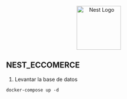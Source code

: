 <p align="center">
  <a href="http://nestjs.com/" target="blank"><img src="https://nestjs.com/img/logo-small.svg" width="120" alt="Nest Logo" /></a>
</p>

## NEST_ECCOMERCE

1. Levantar la base de datos

```
docker-compose up -d
```
